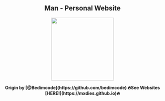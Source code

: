 <div align="center"/>

## Man - Personal Website

<img src="./assets/img/main-icon.png" width="200"/></div>

<div align="center">
<b>
Origin by [@Bedimcode](https://github.com/bedimcode)
🔥See Websites [HERE!](https://mxdies.github.io)🔥
</b>
</div>
